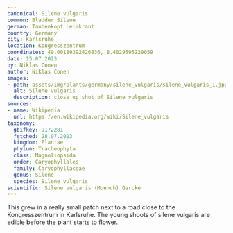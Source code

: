 ```yaml
---
canonical: Silene vulgaris
common: Bladder Silene
german: Taubenkopf Leimkraut
country: Germany
city: Karlsruhe
location: Kongresszentrum
coordinates: 49.00189392426836, 8.4029595229059
date: 15.07.2023
by: Niklas Conen
author: Niklas Conen
images:
- path: assets/img/plants/germany/silene_vulgaris/silene_vulgaris_1.jpg
  alt: Silene vulgaris
  description: close up shot of Silene vulgaris
sources:
- name: Wikipedia
  url: https://en.wikipedia.org/wiki/Silene_vulgaris
taxonomy:
  gbifkey: 9172281
  fetched: 28.07.2023
  kingdom: Plantae
  phylum: Tracheophyta
  class: Magnoliopsida
  order: Caryophyllales
  family: Caryophyllaceae
  genus: Silene
  species: Silene vulgaris
scientific: Silene vulgaris (Moench) Garcke
---
```


This grew in a really small patch next to a road close to the Kongresszentrum in Karlsruhe. The young shoots of silene vulgaris are edible before the plant starts to flower.